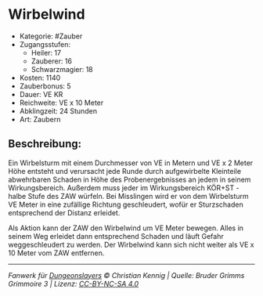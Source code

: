 # Wirbelwind

- Kategorie: #Zauber
- Zugangsstufen:
  - Heiler: 17
  - Zauberer: 16
  - Schwarzmagier: 18
- Kosten: 1140
- Zauberbonus: 5
- Dauer: VE KR
- Reichweite: VE x 10 Meter
- Abklingzeit: 24 Stunden
- Art: Zaubern

## Beschreibung:

Ein Wirbelsturm mit einem Durchmesser von VE in Metern und VE x 2 Meter Höhe entsteht und verursacht jede Runde durch aufgewirbelte Kleinteile abwehrbaren Schaden in Höhe des Probenergebnisses an jedem in seinem Wirkungsbereich. Außerdem muss jeder im Wirkungsbereich KÖR+ST - halbe Stufe des ZAW würfeln. Bei Misslingen wird er von dem Wirbelsturm VE Meter in eine zufällige Richtung geschleudert, wofür er Sturzschaden entsprechend der Distanz erleidet.

Als Aktion kann der ZAW den Wirbelwind um VE Meter bewegen. Alles in seinem Weg erleidet dann entsprechend Schaden und läuft Gefahr weggeschleudert zu werden. Der Wirbelwind kann sich nicht weiter als VE x 10 Meter vom ZAW entfernen.

---

_Fanwerk für [Dungeonslayers](https://www.dungeonslayers.net/) © Christian Kennig | Quelle: Bruder Grimms Grimmoire 3 | Lizenz: [CC-BY-NC-SA 4.0](https://creativecommons.org/licenses/by-nc-sa/4.0/deed.de)_
